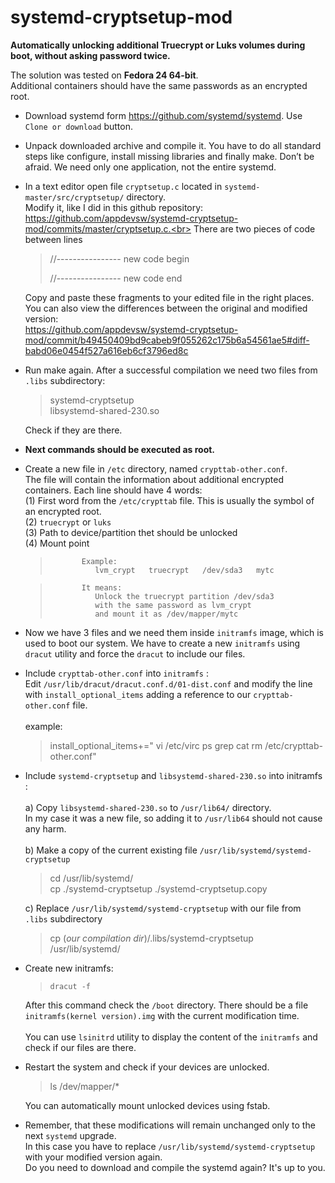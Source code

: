 # systemd-cryptsetup-mod
**Automatically unlocking additional Truecrypt or Luks volumes during boot, without asking password twice.**

The solution was tested on <b>Fedora 24  64-bit</b>. <br>
Additional containers should have the same passwords as an encrypted root.

 - Download systemd form https://github.com/systemd/systemd.     Use
    `Clone or download` button.
    
 - Unpack downloaded archive and compile it.     You have to do all
    standard steps like configure, install missing libraries and finally
    make.     Don’t be afraid. We need only one application, not the
    entire systemd.
    
 - In a text editor open file `cryptsetup.c` located in
    `systemd-master/src/cryptsetup/` directory.    
    Modify it, like I did in this github repository: <br>
    	https://github.com/appdevsw/systemd-cryptsetup-mod/commits/master/cryptsetup.c.<br>
    There are two pieces of code between lines
        
	>    //---------------- new code begin     
	>
	>   //---------------- new code end

    Copy and paste these fragments to your edited file in the right places.<br>
    You can also view the differences between the original and modified version:<br>
    https://github.com/appdevsw/systemd-cryptsetup-mod/commit/b49450409bd9cabeb9f055262c175b6a54561ae5#diff-babd06e0454f527a616eb6cf3796ed8c<br>
    
    
 - Run make again. After a successful compilation we need two files
    from `.libs` subdirectory: 
    
    > systemd-cryptsetup	 	
    > libsystemd-shared-230.so
   
    Check if they are there.

 - **Next commands should be executed as root.**

       

 - Create a new file in `/etc` directory, named `crypttab-other.conf`.  
    The file will contain the information about additional encrypted
    containers.     Each line should have 4 words:<br>
           (1) First word from the `/etc/crypttab` file. This is usually the symbol of an encrypted root.<br>
           (2) `truecrypt` or `luks`<br>
           (3) Path to  device/partition thet should be unlocked<br>
           (4) Mount point<br>

	>            Example: 	 
	>               lvm_crypt   truecrypt   /dev/sda3   mytc
	
	>            It means: 
	>               Unlock the truecrypt partition /dev/sda3 
	>               with the same password as lvm_crypt 
	>               and mount it as /dev/mapper/mytc

 - Now we have 3 files and we need them inside `initramfs` image, which is
   used to boot our system.     We have to create a new `initramfs` using
   `dracut` utility and force the `dracut` to include our files.

   

 - Include `crypttab-other.conf` into `initramfs` :<br>
	   Edit `/usr/lib/dracut/dracut.conf.d/01-dist.conf` and modify the line with `install_optional_items` adding a reference to our  `crypttab-other.conf` file. <br><br>
             example: 
               
	> install_optional_items+=" vi /etc/virc ps grep cat rm
	> /etc/crypttab-other.conf"

 - Include `systemd-cryptsetup` and `libsystemd-shared-230.so` into
   initramfs : <br>   
	   a) Copy  `libsystemd-shared-230.so` to `/usr/lib64/`
   directory. <br>
         In my case it was a new file, so adding it to `/usr/lib64` should not cause any harm.<br>    
		b) Make a copy of the current existing file
   `/usr/lib/systemd/systemd-cryptsetup`
   

	> cd /usr/lib/systemd/<br>
	> cp ./systemd-cryptsetup ./systemd-cryptsetup.copy


   c) Replace `/usr/lib/systemd/systemd-cryptsetup` with our file from `.libs`
   subdirectory
    

	>cp (*our compilation dir*)/.libs/systemd-cryptsetup /usr/lib/systemd/

 
 - Create new initramfs:           
	>     dracut -f
	
     After this command check the `/boot` directory. There should be a file                 `initramfs(kernel version).img` with the current modification time.<br>    
     You can use `lsinitrd` utility to display the  content of the `initramfs` and check if our files are there.
     
 - Restart the system and check if your devices are unlocked.
     
    

	> ls /dev/mapper/*

    You can automatically mount unlocked devices using fstab.
     
 - Remember, that these modifications will remain unchanged only to
   the next `systemd` upgrade.<br>
       In this case you have to replace `/usr/lib/systemd/systemd-cryptsetup` with your modified version again.<br>
       Do you need to download and compile the systemd again? It's up to you.

    
